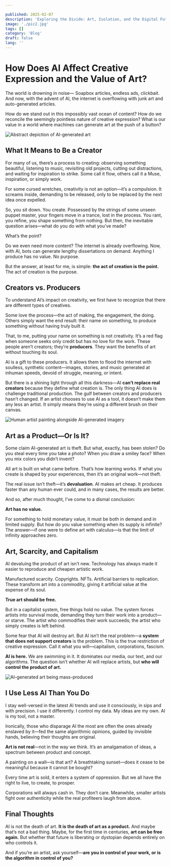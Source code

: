 ```yaml
---

published: 2025-02-07
description: 'Exploring the Divide: Art, Isolation, and the Digital Future'
image: './pic2.jpg'
tags: []
category: 'Blog'
draft: false 
lang: ''
---
```


# How Does AI Affect Creative Expression and the Value of Art?

The world is drowning in noise—
Soapbox articles, endless ads, clickbait. And now, with the advent of AI, the internet is overflowing with junk art and auto-generated articles.

How do we stand out in this impossibly vast ocean of content? How do we reconcile the seemingly pointless nature of creative expression? What is our value in a world where machines can generate art at the push of a button?

![Abstract depiction of AI-generated art](./pic1.jpg)

## What It Means to Be a Creator

For many of us, there’s a process to creating: observing something beautiful, listening to music, revisiting old projects, cutting out distractions, and waiting for inspiration to strike. Some call it flow, others call it a Muse, inspiration, or simply work.

For some cursed wretches, creativity is not an option—it’s a compulsion. It screams inside, demanding to be released, only to be replaced by the next idea once expelled.

So, you sit down. You create. Possessed by the strings of some unseen puppet master, your fingers move in a trance, lost in the process. You rant, you refine, you shape something from nothing. But then, the inevitable question arises—what do you do with what you’ve made?

What’s the point?

Do we even need more content? The internet is already overflowing. Now, with AI, bots can generate lengthy dissertations on demand. Anything I produce has no value. No purpose.

But the answer, at least for me, is simple: **the act of creation is the point.** The act of creation is the purpose.

## Creators vs. Producers

To understand AI’s impact on creativity, we first have to recognize that there are different types of creatives.

Some love the process—the act of making, the engagement, the doing. Others simply want the end result: their name on something, to produce something without having truly built it.

That, to me, putting your name on something is not creativity. It’s a red flag when someone seeks only credit but has no love for the work. These people aren’t creators; they’re **producers**. They want the benefits of art without touching its soul.

AI is a gift to these producers. It allows them to flood the internet with soulless, synthetic content—images, stories, and music generated at inhuman speeds, devoid of struggle, meaning, or intent.

But there is a shining light through all this darkness—AI **can’t replace real creators** because they define what creation is. The only thing AI does is challenge traditional production. The gulf between creators and producers hasn’t changed. If an artist chooses to use AI as a tool, it doesn’t make them any less an artist. It simply means they’re using a different brush on their canvas.

![Human artist painting alongside AI-generated imagery](./pic2.jpg)

## Art as a Product—Or Is It?

Some claim AI-generated art is theft. But what, exactly, has been stolen? Do you steal every time you take a photo? When you draw a smiley face? When you mix colors you didn’t invent?

All art is built on what came before. That’s how learning works. If what you create is shaped by your experiences, then it’s an original work—not theft.

The real issue isn’t theft—it’s **devaluation**. AI makes art cheap. It produces faster than any human ever could, and in many cases, the results are better.

And so, after much thought, I’ve come to a dismal conclusion:

**Art has no value.**

For something to hold monetary value, it must be both in demand and in limited supply. But how do you value something when its supply is infinite? The answer—if one were to define art with calculus—is that the limit of infinity approaches zero.

## Art, Scarcity, and Capitalism

AI devaluing the product of art isn’t new. Technology has always made it easier to reproduce and cheapen artistic work.

Manufactured scarcity. Copyrights. NFTs. Artificial barriers to replication. These transform art into a commodity, giving it artificial value at the expense of its soul.

**True art should be free.**

But in a capitalist system, free things hold no value. The system forces artists into survival mode, demanding they turn their work into a product—or starve. The artist who commodifies their work succeeds; the artist who simply creates is left behind.

Some fear that AI will destroy art. But AI isn’t the real problem—a **system that does not support creators** is the problem. This is the true restriction of creative expression. Call it what you will—capitalism, corporations, fascism.

**AI is here.** We are swimming in it. It dominates our media, our text, and our algorithms. The question isn’t whether AI will replace artists, but **who will control the product of art.**

![AI-generated art being mass-produced](./pic3.jpg)

## I Use Less AI Than You Do

I stay well-versed in the latest AI trends and use it consciously, in sips and with precision. I use it differently. I control my data. My ideas are my own. AI is my tool, not a master.

Ironically, those who disparage AI the most are often the ones already enslaved by it—fed the same algorithmic opinions, guided by invisible hands, believing their thoughts are original.

**Art is not real**—not in the way we think. It’s an amalgamation of ideas, a spectrum between product and concept.

A painting on a wall—is that art? A breathtaking sunset—does it cease to be meaningful because it cannot be bought?

Every time art is sold, it enters a system of oppression. But we all have the right to live, to create, to prosper.

Corporations will always cash in. They don’t care. Meanwhile, smaller artists fight over authenticity while the real profiteers laugh from above.

## Final Thoughts

AI is not the death of art. **It is the death of art as a product.** And maybe that’s not a bad thing. Maybe, for the first time in centuries, **art can be free again.** But whether that future is liberating or dystopian depends entirely on who controls it.

And if you’re an artist, ask yourself—**are you in control of your work, or is the algorithm in control of you?**
